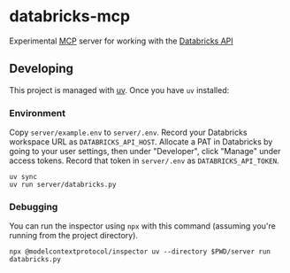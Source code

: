 # databricks-mcp

Experimental [MCP](https://modelcontextprotocol.io/introduction) server for working with the [Databricks API](https://docs.databricks.com/api/workspace/introduction)

## Developing

This project is managed with [uv](https://github.com/astral-sh/uv). Once you have `uv` installed:

### Environment

Copy `server/example.env` to `server/.env`. Record your Databricks workspace URL as `DATABRICKS_API_HOST`. Allocate a PAT in Databricks by going to your user settings, then under "Developer", click "Manage" under access tokens. Record that token in `server/.env` as `DATABRICKS_API_TOKEN`.

```
uv sync
uv run server/databricks.py
```

### Debugging 

You can run the inspector using `npx` with this command (assuming you're running from the project directory).

```
npx @modelcontextprotocol/inspector uv --directory $PWD/server run databricks.py 
```
